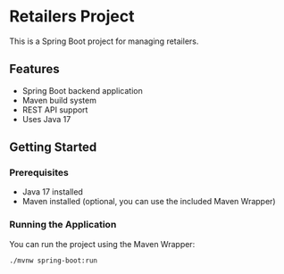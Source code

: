 # Retailers Project

This is a Spring Boot project for managing retailers.

## Features

- Spring Boot backend application
- Maven build system
- REST API support
- Uses Java 17

## Getting Started

### Prerequisites

- Java 17 installed
- Maven installed (optional, you can use the included Maven Wrapper)

### Running the Application

You can run the project using the Maven Wrapper:

```bash
./mvnw spring-boot:run
